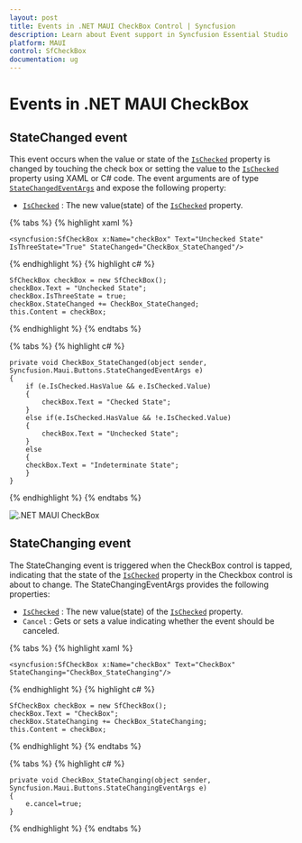 ```yaml
---
layout: post
title: Events in .NET MAUI CheckBox Control | Syncfusion
description: Learn about Event support in Syncfusion Essential Studio .NET MAUI CheckBox control, its elements and more.
platform: MAUI
control: SfCheckBox
documentation: ug
---
```


# Events in .NET MAUI CheckBox

## StateChanged event

This event occurs when the value or state of the [`IsChecked`](https://help.syncfusion.com/cr/maui/Syncfusion.Maui.Buttons.SfCheckBox.html#Syncfusion_Maui_Buttons_SfCheckBox_IsChecked) property is changed by touching the check box or setting the value to the [`IsChecked`](https://help.syncfusion.com/cr/maui/Syncfusion.Maui.Buttons.SfCheckBox.html#Syncfusion_Maui_Buttons_SfCheckBox_IsChecked) property using XAML or C# code. The event arguments are of type [`StateChangedEventArgs`](https://help.syncfusion.com/cr/maui/Syncfusion.Maui.Buttons.StateChangedEventArgs.html) and expose the following property:

* [`IsChecked`](https://help.syncfusion.com/cr/maui/Syncfusion.Maui.Buttons.SfCheckBox.html#Syncfusion_Maui_Buttons_SfCheckBox_IsChecked) : The new value(state) of the [`IsChecked`](https://help.syncfusion.com/cr/maui/Syncfusion.Maui.Buttons.SfCheckBox.html#Syncfusion_Maui_Buttons_SfCheckBox_IsChecked) property.


{% tabs %}
{% highlight xaml %}

    <syncfusion:SfCheckBox x:Name="checkBox" Text="Unchecked State" IsThreeState="True" StateChanged="CheckBox_StateChanged"/>

{% endhighlight %}
{% highlight c# %}

    SfCheckBox checkBox = new SfCheckBox();
    checkBox.Text = "Unchecked State";
    checkBox.IsThreeState = true;
    checkBox.StateChanged += CheckBox_StateChanged;
    this.Content = checkBox;
	
{% endhighlight %}
{% endtabs %}

{% tabs %}
{% highlight c# %}

    private void CheckBox_StateChanged(object sender, Syncfusion.Maui.Buttons.StateChangedEventArgs e)
    {
        if (e.IsChecked.HasValue && e.IsChecked.Value)
        {
            checkBox.Text = "Checked State";
        }
        else if(e.IsChecked.HasValue && !e.IsChecked.Value)
        {
            checkBox.Text = "Unchecked State";
        }
        else
        {
        checkBox.Text = "Indeterminate State";
        }
    }

{% endhighlight %}
{% endtabs %}

![.NET MAUI CheckBox](Images/Getting-Started/tristate.png)

## StateChanging event

The StateChanging event is triggered when the CheckBox control is tapped, indicating that the state of the [`IsChecked`](https://help.syncfusion.com/cr/maui/Syncfusion.Maui.Buttons.SfCheckBox.html#Syncfusion_Maui_Buttons_SfCheckBox_IsChecked) property in the Checkbox control is about to change. The StateChangingEventArgs provides the following properties:

* [`IsChecked`](https://help.syncfusion.com/cr/maui/Syncfusion.Maui.Buttons.SfCheckBox.html#Syncfusion_Maui_Buttons_SfCheckBox_IsChecked) : The new value(state) of the [`IsChecked`](https://help.syncfusion.com/cr/maui/Syncfusion.Maui.Buttons.SfCheckBox.html#Syncfusion_Maui_Buttons_SfCheckBox_IsChecked) property.
* `Cancel` : Gets or sets a value indicating whether the event should be canceled.

{% tabs %}
{% highlight xaml %}

    <syncfusion:SfCheckBox x:Name="checkBox" Text="CheckBox" StateChanging="CheckBox_StateChanging"/>

{% endhighlight %}
{% highlight c# %}

    SfCheckBox checkBox = new SfCheckBox();
    checkBox.Text = "CheckBox";
    checkBox.StateChanging += CheckBox_StateChanging;
    this.Content = checkBox;
	
{% endhighlight %}
{% endtabs %}

{% tabs %}
{% highlight c# %}

    private void CheckBox_StateChanging(object sender, Syncfusion.Maui.Buttons.StateChangingEventArgs e)
    {
        e.cancel=true;
    }

{% endhighlight %}
{% endtabs %}